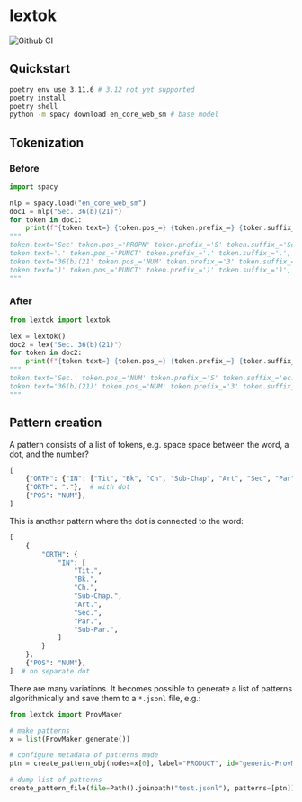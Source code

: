 # lextok

![Github CI](https://github.com/justmars/lextok/actions/workflows/main.yml/badge.svg)

## Quickstart

```sh
poetry env use 3.11.6 # 3.12 not yet supported
poetry install
poetry shell
python -m spacy download en_core_web_sm # base model
```

## Tokenization

### Before

```py
import spacy

nlp = spacy.load("en_core_web_sm")
doc1 = nlp("Sec. 36(b)(21)")
for token in doc1:
    print(f"{token.text=} {token.pos_=} {token.prefix_=} {token.suffix_=}, {token.i=}")
"""
token.text='Sec' token.pos_='PROPN' token.prefix_='S' token.suffix_='Sec', token.i=0
token.text='.' token.pos_='PUNCT' token.prefix_='.' token.suffix_='.', token.i=1
token.text='36(b)(21' token.pos_='NUM' token.prefix_='3' token.suffix_='(21', token.i=2
token.text=')' token.pos_='PUNCT' token.prefix_=')' token.suffix_=')', token.i=3
"""
```

### After

```py
from lextok import lextok

lex = lextok()
doc2 = lex("Sec. 36(b)(21)")
for token in doc2:
    print(f"{token.text=} {token.pos_=} {token.prefix_=} {token.suffix_=}, {token.i=}")
"""
token.text='Sec.' token.pos_='NUM' token.prefix_='S' token.suffix_='ec.', token.i=0
token.text='36(b)(21)' token.pos_='NUM' token.prefix_='3' token.suffix_='21)', token.i=1
"""
```

## Pattern creation

A pattern consists of a list of tokens, e.g. space space between the word, a dot, and the number?

```py
[
    {"ORTH": {"IN": ["Tit", "Bk", "Ch", "Sub-Chap", "Art", "Sec", "Par", "Sub-Par"]}},
    {"ORTH": "."},  # with dot
    {"POS": "NUM"},
]
```

This is another pattern where the dot is connected to the word:

```py
[
    {
        "ORTH": {
            "IN": [
                "Tit.",
                "Bk.",
                "Ch.",
                "Sub-Chap.",
                "Art.",
                "Sec.",
                "Par.",
                "Sub-Par.",
            ]
        }
    },
    {"POS": "NUM"},
]  # no separate dot
```

There are many variations. It becomes possible to generate a list of patterns algorithmically and save them to a `*.jsonl` file, e.g.:

```py
from lextok import ProvMaker

# make patterns
x = list(ProvMaker.generate())

# configure metadata of patterns made
ptn = create_pattern_obj(nodes=x[0], label="PRODUCT", id="generic-ProvMaker")

# dump list of patterns
create_pattern_file(file=Path().joinpath("test.jsonl"), patterns=[ptn])
```
